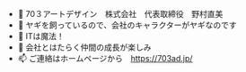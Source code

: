 - 👋 70３アートデザイン　株式会社　代表取締役　野村直美
- 👀 ヤギを飼っているので、会社のキャラクターがヤギなのです
- 🌱 ITは魔法！
- 💞️ 会社とはたらく仲間の成長が楽しみ
- 📫 ご連絡はホームページから　https://703ad.jp/
<!---
703nomura/703nomura is a ✨ special ✨ repository because its `README.md` (this file) appears on your GitHub profile.
You can click the Preview link to take a look at your changes.
--->
